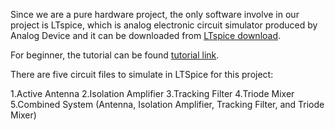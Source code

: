 Since we are a pure hardware project, the only software involve in our project is LTspice, which is analog electronic circuit simulator produced by Analog Device and it can be downloaded from [LTspice download](https://www.analog.com/en/design-center/design-tools-and-calculators/ltspice-simulator.html).

For beginner, the tutorial can be found [tutorial link](https://www.analog.com/en/education/education-library/videos/video-series/ltspice-getting-started-tutorial.html).

There are five circuit files to simulate in LTSpice for this project:

1.Active Antenna
2.Isolation Amplifier
3.Tracking Filter
4.Triode Mixer
5.Combined System (Antenna, Isolation Amplifier, Tracking Filter, and Triode Mixer)


